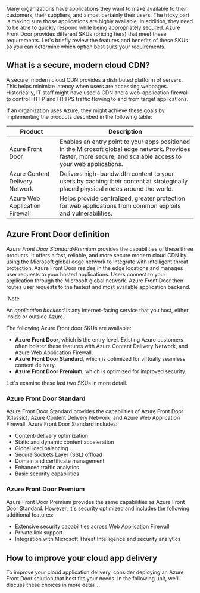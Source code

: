 
Many organizations have applications they want to make available to their customers, their suppliers, and almost certainly their users. The tricky part is making sure those applications are highly available. In addition, they need to be able to quickly respond while being appropriately secured. Azure Front Door provides different SKUs (pricing tiers) that meet these requirements. Let's briefly review the features and benefits of these SKUs so you can determine which option best suits your requirements.

## What is a secure, modern cloud CDN?

A secure, modern cloud CDN provides a distributed platform of servers. This helps minimize latency when users are accessing webpages. Historically, IT staff might have used a CDN and a web-application firewall to control HTTP and HTTPS traffic flowing to and from target applications.

If an organization uses Azure, they might achieve these goals by implementing the products described in the following table:

|Product|Description|
|---|---|
|Azure Front Door|Enables an entry point to your apps positioned in the Microsoft global edge network. Provides faster, more secure, and scalable access to your web applications.|
|Azure Content Delivery Network|Delivers high-bandwidth content to your users by caching their content at strategically placed physical nodes around the world.|
|Azure Web Application Firewall|Helps provide centralized, greater protection for web applications from common exploits and vulnerabilities.|

## Azure Front Door definition

_Azure Front Door Standard/Premium_ provides the capabilities of these three products. It offers a fast, reliable, and more secure modern cloud CDN by using the Microsoft global edge network to integrate with intelligent threat protection. Azure Front Door resides in the edge locations and manages user requests to your hosted applications. Users connect to your application through the Microsoft global network. Azure Front Door then routes user requests to the fastest and most available application backend.

 Note

An _application backend_ is any internet-facing service that you host, either inside or outside Azure.

The following Azure Front door SKUs are available:

- **Azure Front Door**, which is the entry level. Existing Azure customers often bolster these features with Azure Content Delivery Network, and Azure Web Application Firewall.
- **Azure Front Door Standard**, which is optimized for virtually seamless content delivery.
- **Azure Front Door Premium**, which is optimized for improved security.

Let's examine these last two SKUs in more detail.

### Azure Front Door Standard

Azure Front Door Standard provides the capabilities of Azure Front Door (Classic), Azure Content Delivery Network, and Azure Web Application Firewall. Azure Front Door Standard includes:

- Content-delivery optimization
- Static and dynamic content acceleration
- Global load balancing
- Secure Sockets Layer (SSL) offload
- Domain and certificate management
- Enhanced traffic analytics
- Basic security capabilities

### Azure Front Door Premium

Azure Front Door Premium provides the same capabilities as Azure Front Door Standard. However, it's security optimized and includes the following additional features:

- Extensive security capabilities across Web Application Firewall
- Private link support
- Integration with Microsoft Threat Intelligence and security analytics

## How to improve your cloud app delivery

To improve your cloud application delivery, consider deploying an Azure Front Door solution that best fits your needs. In the following unit, we'll discuss these choices in more detail...